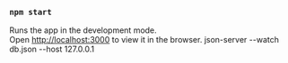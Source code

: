 
### `npm start`

Runs the app in the development mode.\
Open [http://localhost:3000](http://localhost:3000) to view it in the browser.
json-server --watch db.json --host 127.0.0.1 
